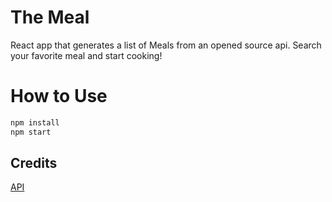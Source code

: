 # The Meal

React app that generates a list of Meals from an opened source api.
Search your favorite meal and start cooking!

# How to Use
```bash
npm install
npm start
```

## Credits
[API](https://www.themealdb.com)